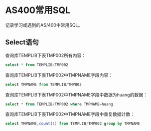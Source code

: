 # AS400常用SQL
记录学习或遇到的AS/400中常用SQL。
## Select语句
查询库TEMPLIB下表TMP002所有内容：
```sql
select * from TEMPLIB/TMP002
```
查询库TEMPLIB下表TMP002中TMPNAME字段内容：
```sql
select TMPNAME from TEMPLIB/TMP002
```
查询库TEMPLIB下表TMP002中TMPNAME字段中数据为huang的数据：
```sql
select * from TEMPLIB/TMP002 where TMPNAME=huang
```
查询库TEMPLIB下表TMP002中TMPNAME字段中重复数据计数：
```sql
select TMPNAME,count(1) from TEMPLIB/TMP002 group by TMPNAME
```